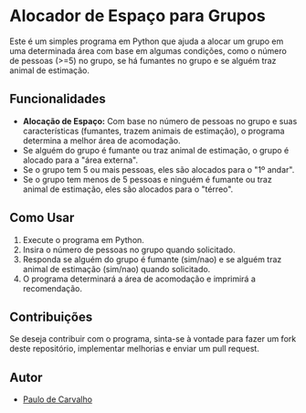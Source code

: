# Alocador de Espaço para Grupos

Este é um simples programa em Python que ajuda a alocar um grupo em uma determinada área com base em algumas condições, como o número de pessoas (>=5) no grupo, se há fumantes no grupo e se alguém traz animal de estimação.

## Funcionalidades

- **Alocação de Espaço:** Com base no número de pessoas no grupo e suas características (fumantes, trazem animais de estimação), o programa determina a melhor área de acomodação.
- Se alguém do grupo é fumante ou traz animal de estimação, o grupo é alocado para a "área externa".
- Se o grupo tem 5 ou mais pessoas, eles são alocados para o "1º andar".
- Se o grupo tem menos de 5 pessoas e ninguém é fumante ou traz animal de estimação, eles são alocados para o "térreo".

## Como Usar

1. Execute o programa em Python.
2. Insira o número de pessoas no grupo quando solicitado.
3. Responda se alguém do grupo é fumante (sim/nao) e se alguém traz animal de estimação (sim/nao) quando solicitado.
4. O programa determinará a área de acomodação e imprimirá a recomendação.

## Contribuições

Se deseja contribuir com o programa, sinta-se à vontade para fazer um fork deste repositório, implementar melhorias e enviar um pull request.

## Autor

- [Paulo de Carvalho](https://github.com/Paulo-de-Carvalhoo) 
